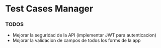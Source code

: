 # Test Cases Manager

### TODOS

- Mejorar la seguridad de la API (implementar JWT para autenticacion)
- Mojorar la validacion de campos de todos los forms de la app
